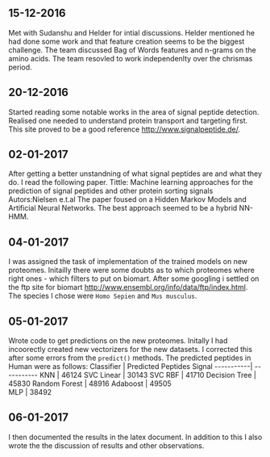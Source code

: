 ## 15-12-2016
Met with Sudanshu and Helder for intial discussions. Helder mentioned he had done some work and that feature creation seems to be the biggest challenge. The team discussed Bag of Words features and n-grams on the amino acids. The team resovled to work independenlty over the chrismas period.
## 20-12-2016
Started reading some notable works in the area of signal peptide detection. Realised one needed to understand protein transport and targeting first. This site proved to be a good reference http://www.signalpeptide.de/.
## 02-01-2017
After getting a better unstandning of what signal peptides are and what they do. I read the following paper.
Tittle: Machine learning approaches for the prediction of signal peptides
and other protein sorting signals
Autors:Nielsen e.t.al
The paper foused on a Hidden Markov Models and Artificial Neural Networks. The best approach seemed to be a hybrid NN-HMM.
## 04-01-2017
I was assigned the task of implementation of the trained models on new proteomes. Initailly there were some doubts as to which proteomes where right ones - which filters to put on biomart. After some googling i settled on the ftp site for biomart http://www.ensembl.org/info/data/ftp/index.html. The species I chose were `Homo Sepien` and `Mus musculus`.
## 05-01-2017
Wrote code to get predictions on the new proteomes. Initally I had incoorectly created new vectorizers for the new datasets. I corrected this after some errors from the `predict()` methods. The predicted peptides in Human were as follows:
Classifier | Predicted Peptides Signal
-----------| -----------
KNN | 46124 
SVC Linear | 30143 
SVC RBF | 41710 
Decision Tree | 45830 
Random Forest | 48916 
Adaboost | 49505  
MLP | 38492 

## 06-01-2017
I then documented the results in the latex document. In addition to this I also wrote the the discussion of results and other observations.

